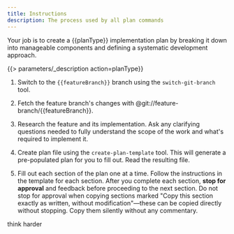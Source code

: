 ```yaml
---
title: Instructions
description: The process used by all plan commands
---
```


Your job is to create a {{planType}} implementation plan by breaking it down into manageable components and defining a systematic development approach.

{{> parameters/_description action=planType}}

1. Switch to the `{{featureBranch}}` branch using the `switch-git-branch` tool.

2. Fetch the feature branch's changes with @git://feature-branch/{{featureBranch}}.

3. Research the feature and its implementation. Ask any clarifying questions needed to fully understand the scope of the work and what's required to implement it.

4. Create plan file using the `create-plan-template` tool. This will generate a pre-populated plan for you to fill out. Read the resulting file.

5. Fill out each section of the plan one at a time. Follow the instructions in the template for each section. After you complete each section, **stop for approval** and feedback before proceeding to the next section. Do not stop for approval when copying sections marked "Copy this section exactly as written, without modification"—these can be copied directly without stopping. Copy them silently without any commentary.

think harder
